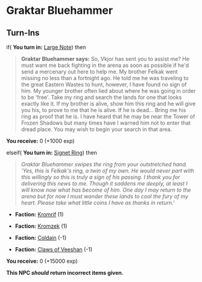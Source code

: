 # Graktar Bluehammer
## Turn-Ins





if( **You turn in:** [Large Note](/item/25102)) then 


>**Graktar Bluehammer says:** So, Vkjor has sent you to assist me? He must want me back fighting in the arena as soon as possible if he'd send a mercenary out here to help me. My brother Felkak went missing no less than a fortnight ago. He told me he was traveling to the great Eastern Wastes to hunt, however, I have found no sign of him. My younger brother often lied about where he was going in order to be 'free'. Take my ring and search the lands for one that looks exactly like it. If my brother is alive, show him this ring and he will give you his, to prove to me that he is alive. If he is dead... Bring me his ring as proof that he is. I have heard that he may be near the Tower of Frozen Shadows but many times have I warned him not to enter that dread place. You may wish to begin your search in that area.


 **You receive:** 0 (+1000 exp)

elseif( **You turn in:** [Signet Ring](/item/25193)) then 


>*Graktar Bluehammer swipes the ring from your outstretched hand. 'Yes, this is Felkak's ring, a twin of my own. He would never part with this willingly so this is truly a sign of his passing. I thank you for delivering this news to me. Though it saddens me deeply, at least I will know now what has become of him. One day I may return to the arena but for now I must wander these lands to cool the fury of my heart. Please take what little coins I have as thanks in return.'*


* __Faction:__ [Kromrif](/faction/419) (1)


* __Faction:__ [Kromzek](/faction/448) (1)


* __Faction:__ [Coldain](/faction/406) (-1)


* __Faction:__ [Claws of Veeshan](/faction/430) (-1)


 **You receive:** 0 (+15000 exp)

**This NPC *should* return incorrect items given.**
